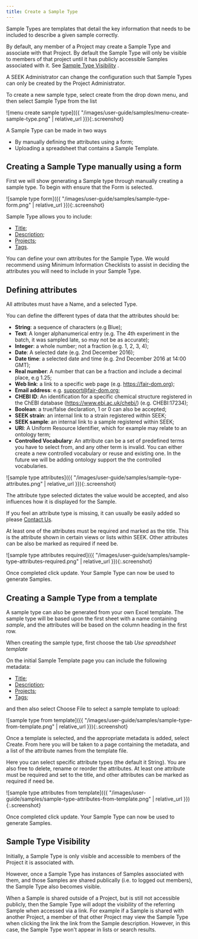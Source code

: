 ```yaml
---
title: Create a Sample Type
---
```


Sample Types are templates that detail the key information that needs to be included to describe a given sample correctly.

By default, any member of a Project may create a Sample Type and associate with that Project. By default the Sample Type will only be visible to members of that project until it has publicly accessible Samples associated with it. See [Sample Type Visibility](#sample-type-visibility) .

A SEEK Administrator can change the configuration such that Sample Types can only be created by the Project Administrator.

To create a new sample type, select create from the drop down menu, and then select Sample Type from the list

![menu create sample type]({{ "/images/user-guide/samples/menu-create-sample-type.png" | relative_url }}){:.screenshot}

A Sample Type can be made in two ways

* By manually defining the attributes using a form;
* Uploading a spreadsheet that contains a Sample Template.

## Creating a Sample Type manually using a form

First we will show generating a Sample type through manually creating a sample type. To begin with ensure that the Form is selected.

![sample type form]({{ "/images/user-guide/samples/sample-type-form.png" | relative_url }}){:.screenshot}

Sample Type allows you to include:

* [Title](general-attributes#title);
* [Description](general-attributes#description);
* [Projects](general-attributes#projects);
* [Tags](general-attributes#tags).


You can define your own attributes for the Sample Type.
We would recommend using Minimum Information Checklists to assist in deciding the attributes you will need to include in your Sample Type.

## Defining attributes

All attributes must have a Name, and a selected Type.

You can define the different types of data that the attributes should be:

* **String**: a sequence of characters (e.g Blue);
* **Text**: A longer alphanumerical entry (e.g. The 4th experiment in the batch, it was sampled late, so may not be as accurate);
* **Integer**: a whole number; not a fraction (e.g. 1, 2, 3, 4);
* **Date**: A selected date (e.g. 2nd December 2016);
* **Date time**: a selected date and time (e.g. 2nd December 2016 at 14:00 GMT);
* **Real number**: A number that can be a fraction and include a decimal place, e.g 1.25;
* **Web link**: a link to a specific web page (e.g. https://fair-dom.org);
* **Email address**: e.g. support@fair-dom.org;
* **CHEBI ID**: An identification for a specific chemical structure registered in the ChEBI database (https://www.ebi.ac.uk/chebi/) (e.g. CHEBI:17234);
* **Boolean**: a true/false declaration, 1 or 0 can also be accepted;
* **SEEK strain**: an internal link to a strain registered within SEEK;
* **SEEK sample**: an internal link to a sample registered within SEEK;
* **URI**: A Uniform Resource Identifier, which for example may relate to an ontology term;
* **Controlled Vocabulary**: An attribute can be a set of predefined terms you have to select from, and any other term is invalid. You can either create a new controlled vocabulary or reuse and existing one. In the future we will be adding ontology support the the controlled vocabularies.

![sample type attributes]({{ "/images/user-guide/samples/sample-type-attributes.png" | relative_url }}){:.screenshot}

The attribute type selected dictates the value would be accepted, and also influences how it is displayed for the Sample.

If you feel an attribute type is missing, it can usually be easily added so please [Contact Us](https://fair-dom.org/contact).

At least one of the attributes must be required and marked as the title. This is the attribute shown in certain views or lists within SEEK.
Other attributes can be also be marked as required if need be.

![sample type attributes required]({{ "/images/user-guide/samples/sample-type-attributes-required.png" | relative_url }}){:.screenshot}

Once completed click update. Your Sample Type can now be used to generate Samples.

## Creating a Sample Type from a template

A sample type can also be generated from your own Excel template. The sample type will be based upon the first sheet with a
name containing _sample_, and the attributes will be based on the column heading in the first row.

When creating the sample type, first choose the tab _Use spreadsheet template_


On the initial Sample Template page you can include the following metadata:

* [Title](general-attributes#title);
* [Description](general-attributes#description);
* [Projects](general-attributes#projects);
* [Tags](general-attributes#tags);

and then also select Choose File to select a sample template to upload:

![sample type from template]({{ "/images/user-guide/samples/sample-type-from-template.png" | relative_url }}){:.screenshot}


Once a template is selected, and the appropriate metadata is added, select Create.
From here you will be taken to a page containing the metadata, and a list of the attribute names from the template file.

Here you can select specific attribute types (the default it String). You are also free to delete, rename or reorder the attributes.
At least one attribute must be required and set to the title, and other attributes can be marked as required if need be.

![sample type attributes from template]({{ "/images/user-guide/samples/sample-type-attributes-from-template.png" | relative_url }}){:.screenshot}

Once completed click update. Your Sample Type can now be used to generate Samples.

## Sample Type Visibility

Initially, a Sample Type is only visible and accessible to members of the Project it is associated with.

However, once a Sample Type has instances of Samples associated with them, and those Samples are shared publically (i.e. to logged out members), the Sample Type
also becomes visible.

When a Sample is shared outside of a Project, but is still not accessible publicly, then the Sample Type will adopt the visibility of the referring Sample
when accessed via a link. For example if a Sample is shared with another Project, a member of that other Project may view the Sample Type when clicking the link
the link from the Sample description. However, in this case, the Sample Type won't appear in lists or search results.


